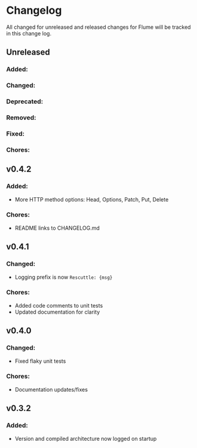 # Changelog

All changed for unreleased and released changes for Flume will be tracked in this change log.

## Unreleased
### Added:
### Changed:
### Deprecated:
### Removed:
### Fixed:
### Chores:

## v0.4.2
### Added:
* More HTTP method options: Head, Options, Patch, Put, Delete
### Chores:
* README links to CHANGELOG.md


## v0.4.1
### Changed:
* Logging prefix is now `Rescuttle: {msg}`
### Chores:
* Added code comments to unit tests
* Updated documentation for clarity

## v0.4.0
### Changed:
* Fixed flaky unit tests
### Chores:
* Documentation updates/fixes

## v0.3.2
### Added:
* Version and compiled architecture now logged on startup



